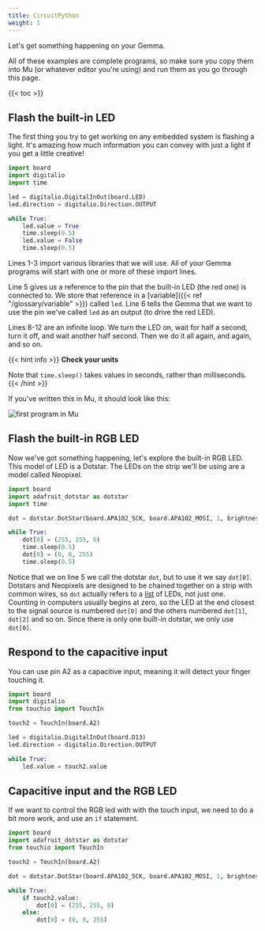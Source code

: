 ```yaml
---
title: CircuitPython
weight: 1
---
```


Let's get something happening on your Gemma.

All of these examples are complete programs, so make sure you copy them into Mu (or whatever editor you're using)
and run them as you go through this page.

{{< toc >}}

## Flash the built-in LED
The first thing you try to get working on any embedded system is flashing a light. It's amazing how much information
you can convey with just a light if you get a little creative!

```python {linenos=table}
import board
import digitalio
import time

led = digitalio.DigitalInOut(board.LED)
led.direction = digitalio.Direction.OUTPUT

while True:
    led.value = True
    time.sleep(0.5)
    led.value = False
    time.sleep(0.5)

```

Lines 1-3 import various libraries that we will use. All of your Gemma programs will start with one or more of these import lines.

Line 5 gives us a reference to the pin that the built-in LED (the red one) is connected to. We store that reference in a [variable]({{< ref "/glossary/variable" >}}) called `led`.
Line 6 tells the Gemma that we want to use the pin we've called `led` as an output (to drive the red LED).

Lines 8-12 are an infinite loop. We turn the LED on, wait for half a second, turn it off, and wait another half second.
Then we do it all again, and again, and so on.

{{< hint info >}}
**Check your units**

Note that `time.sleep()` takes values in seconds, rather than milliseconds.
{{< /hint >}}

If you've written this in Mu, it should look like this:

![first program in Mu](https://cdn-learn.adafruit.com/assets/assets/000/105/704/medium800/circuitpython_WtCP_Mu_blink_example.png?1634763853)

## Flash the built-in RGB LED
Now we've got something happening, let's explore the built-in RGB LED. This model of LED is a Dotstar.
The LEDs on the strip we'll be using are a model called Neopixel.

```python {linenos=table}
import board
import adafruit_dotstar as dotstar
import time

dot = dotstar.DotStar(board.APA102_SCK, board.APA102_MOSI, 1, brightness=0.2)

while True:
    dot[0] = (255, 255, 0)
    time.sleep(0.5)
    dot[0] = (0, 0, 255)
    time.sleep(0.5)
```

Notice that we on line 5 we call the dotstar `dot`, but to use it we say `dot[0]`.
Dotstars and Neopixels are designed to be chained together on a strip with common wires,
so `dot` actually refers to a [list]() of LEDs, not just one.
Counting in computers usually begins at zero, so the LED at the end closest to the signal source is
numbered `dot[0]` and the others numbered `dot[1]`, `dot[2]` and so on.
Since there is only one built-in dotstar, we only use `dot[0]`.

## Respond to the capacitive input

You can use pin A2 as a capacitive input,
meaning it will detect your finger touching it.

```python {linenos=table}
import board
import digitalio
from touchio import TouchIn

touch2 = TouchIn(board.A2)

led = digitalio.DigitalInOut(board.D13)
led.direction = digitalio.Direction.OUTPUT

while True:
    led.value = touch2.value
```

## Capacitive input and the RGB LED

If we want to control the RGB led with with
the touch input, we need to do a bit more work,
and use an `if` statement.

```python {linenos=table}
import board
import adafruit_dotstar as dotstar
from touchio import TouchIn

touch2 = TouchIn(board.A2)

dot = dotstar.DotStar(board.APA102_SCK, board.APA102_MOSI, 1, brightness=0.2)

while True:
    if touch2.value:
        dot[0] = (255, 255, 0)
    else:
        dot[0] = (0, 0, 255)
```
